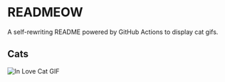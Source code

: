 # READMEOW

A self-rewriting README powered by GitHub Actions to display cat gifs.

## Cats

![In Love Cat GIF](https://media0.giphy.com/media/MDJ9IbxxvDUQM/200.gif?cid=9acd02da5wy79699ix7nokr7hmtmg37pnf87muckkc7vi54z&ep=v1_gifs_search&rid=200.gif&ct=g)
